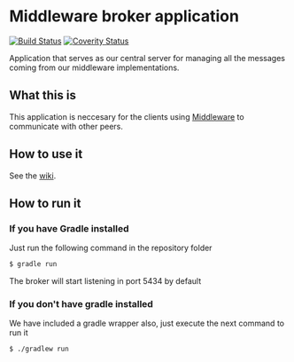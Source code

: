 # Middleware broker application

[![Build Status](https://travis-ci.org/POPBL-6/broker.svg?branch=master)](https://travis-ci.org/POPBL-6/broker)
[![Coverity Status](https://scan.coverity.com/projects/8889/badge.svg)](https://scan.coverity.com/projects/popbl-6-broker)

Application that serves as our central server for managing all the messages coming from our middleware implementations.

## What this is
This application is neccesary for the clients using <a href=https://github.com/POPBL-6/middleware>Middleware</a>
to communicate with other peers.

## How to use it
See the <a href=https://github.com/POPBL-6/broker/wiki/2-.-How-to-use-the-broker>wiki</a>.

## How to run it
### If you have Gradle installed
Just run the following command in the repository folder
```sh
$ gradle run
```
The broker will start listening in port 5434 by default

### If you don't have gradle installed
We have included a gradle wrapper also, just execute the next command to run it
```sh
$ ./gradlew run
```
 
